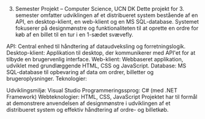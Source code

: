 3. Semester Projekt – Computer Science, UCN DK
Dette projekt for 3. semester omfatter udviklingen af et distribueret system bestående af en API, en desktop-klient, en web-klient og en MS SQL-database.
Systemet fokuserer på designmønstre og funktionaliteten til at oprette en ordre for køb af en billet til en tur i en 1-sædet svævefly.

API: Central enhed til håndtering af dataudveksling og forretningslogik.
Desktop-klient: Applikation til desktop, der kommunikerer med API'et for at tilbyde en brugervenlig interface.
Web-klient: Webbaseret applikation, udviklet med grundlæggende HTML, CSS og JavaScript.
Database: MS SQL-database til opbevaring af data om ordrer, billetter og brugeroplysninger.
Teknologier:

Udviklingsmiljø: Visual Studio
Programmeringssprog: C# (med .NET Framework)
Webteknologier: HTML, CSS, JavaScript
Projektet har til formål at demonstrere anvendelsen af designmønstre i udviklingen af et distribueret system og effektiv håndtering af ordre- og billetkøb.

